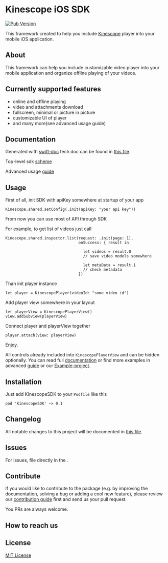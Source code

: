 # Kinescope iOS SDK

[![Pub Version](https://img.shields.io/badge/version-0.1-orange)](https://img.shields.io/badge/version-0.1-orange)

This framework created to help you include [Kinescope](https://kinescope.io/) player into your mobile iOS application.

<!-- TODO add logo here -->

## About

This framework can help you include customizable video player into your mobile application and organize offline playing of your videos.

## Currently supported features

- online and offline playing
- video and attachments download
- fullscreen, minimal or picture in picture
- customizable UI of player
- and many more(see advanced usage guide)

## Documentation

Generated with [swift-doc](https://github.com/SwiftDocOrg/swift-doc) tech doc can be found in [this file](./TechDoc.md).

Top-level sdk [scheme](/Resources/TopLevelScheme.png)

Advanced usage [guide](./AdvancedGuide.md)

## Usage

First of all, init SDK with apiKey somewhere at startup of your app

```
Kinescope.shared.setConfig(.init(apiKey: "your api key"))
```

From now you can use most of API through SDK

For example, to get list of videos just call
```
Kinescope.shared.inspector.list(request: .init(page: 1),
                                onSuccess: { result in

                                  let videos = result.0
                                  // save video models somewhere

                                  let metaData = result.1
                                  // check metadata
                                })
```

Than init player instance

```
let player = KinescopePlayer(videoId: "some video id")
```

Add player view somewhere in your layout

```
let playerView = KinescopePlayerView()
view.addSubview(playerView)
```

Connect player and playerView together

```
player.attach(view: playerView)
```

Enjoy.

All controls already included into `KinescopePlayerView` and can be hidden optionally.
You can read full [documentation](./DOCUMENTATION.md) or find more examples in advanced [guide](./AdvancedGuide.md) or our [Example-project](/Example).  

## Installation

Just add KinescopeSDK to your `Podfile` like this

```
pod 'KinescopeSDK' ~> 0.1
```

## Changelog

All notable changes to this project will be documented in [this file](./CHANGELOG.md).

## Issues

For issues, file directly in the <!-- TODO add main repo  -->.

## Contribute

If you would like to contribute to the package (e.g. by improving the documentation, solving a bug or adding a cool new feature), please review our [contribution guide](CONTRIBUTING.md) first and send us your pull request.

You PRs are always welcome.

## How to reach us

<!-- TODO add some channel of communication  -->

## License

[MIT License](LICENSE)
